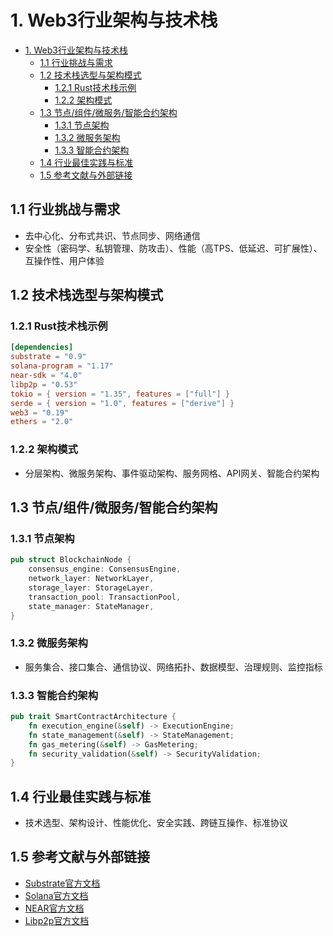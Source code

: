 # 1. Web3行业架构与技术栈

- [1. Web3行业架构与技术栈](#1-web3行业架构与技术栈)
  - [1.1 行业挑战与需求](#11-行业挑战与需求)
  - [1.2 技术栈选型与架构模式](#12-技术栈选型与架构模式)
    - [1.2.1 Rust技术栈示例](#121-rust技术栈示例)
    - [1.2.2 架构模式](#122-架构模式)
  - [1.3 节点/组件/微服务/智能合约架构](#13-节点组件微服务智能合约架构)
    - [1.3.1 节点架构](#131-节点架构)
    - [1.3.2 微服务架构](#132-微服务架构)
    - [1.3.3 智能合约架构](#133-智能合约架构)
  - [1.4 行业最佳实践与标准](#14-行业最佳实践与标准)
  - [1.5 参考文献与外部链接](#15-参考文献与外部链接)

## 1.1 行业挑战与需求

- 去中心化、分布式共识、节点同步、网络通信
- 安全性（密码学、私钥管理、防攻击）、性能（高TPS、低延迟、可扩展性）、互操作性、用户体验

## 1.2 技术栈选型与架构模式

### 1.2.1 Rust技术栈示例

```toml
[dependencies]
substrate = "0.9"
solana-program = "1.17"
near-sdk = "4.0"
libp2p = "0.53"
tokio = { version = "1.35", features = ["full"] }
serde = { version = "1.0", features = ["derive"] }
web3 = "0.19"
ethers = "2.0"
```

### 1.2.2 架构模式

- 分层架构、微服务架构、事件驱动架构、服务网格、API网关、智能合约架构

## 1.3 节点/组件/微服务/智能合约架构

### 1.3.1 节点架构

```rust
pub struct BlockchainNode {
    consensus_engine: ConsensusEngine,
    network_layer: NetworkLayer,
    storage_layer: StorageLayer,
    transaction_pool: TransactionPool,
    state_manager: StateManager,
}
```

### 1.3.2 微服务架构

- 服务集合、接口集合、通信协议、网络拓扑、数据模型、治理规则、监控指标

### 1.3.3 智能合约架构

```rust
pub trait SmartContractArchitecture {
    fn execution_engine(&self) -> ExecutionEngine;
    fn state_management(&self) -> StateManagement;
    fn gas_metering(&self) -> GasMetering;
    fn security_validation(&self) -> SecurityValidation;
}
```

## 1.4 行业最佳实践与标准

- 技术选型、架构设计、性能优化、安全实践、跨链互操作、标准协议

## 1.5 参考文献与外部链接

- [Substrate官方文档](https://docs.substrate.io/)
- [Solana官方文档](https://docs.solana.com/)
- [NEAR官方文档](https://docs.near.org/)
- [Libp2p官方文档](https://libp2p.io/)
